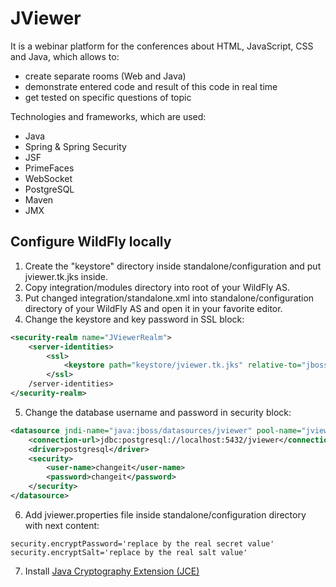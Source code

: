 JViewer
=======

It is a webinar platform for the conferences about HTML, JavaScript, CSS and Java, which allows to:
- create separate rooms (Web and Java)
- demonstrate entered code and result of this code in real time
- get tested on specific questions of topic

Technologies and frameworks, which are used:
- Java
- Spring & Spring Security
- JSF
- PrimeFaces
- WebSocket
- PostgreSQL
- Maven
- JMX

## Configure WildFly locally
1. Create the "keystore" directory inside standalone/configuration and put jviewer.tk.jks inside.
2. Copy integration/modules directory into root of your WildFly AS.
3. Put changed integration/standalone.xml into standalone/configuration directory of your WildFly AS and open it in your favorite editor.
4. Change the keystore and key password in SSL block:
```xml
<security-realm name="JViewerRealm">
	<server-identities>
		<ssl>
			<keystore path="keystore/jviewer.tk.jks" relative-to="jboss.server.config.dir" keystore-password="changeit" alias="tomcat" key-password="changeit"/>
		</ssl>
	/server-identities>
</security-realm>
```
5. Change the database username and password in security block:
```xml
<datasource jndi-name="java:jboss/datasources/jviewer" pool-name="jviewer" enabled="true" use-java-context="true">
	<connection-url>jdbc:postgresql://localhost:5432/jviewer</connection-url>
	<driver>postgresql</driver>
	<security>
		<user-name>changeit</user-name>
		<password>changeit</password>
	</security>
</datasource>
```	
6. Add jviewer.properties file inside standalone/configuration directory with next content:
```
security.encryptPassword='replace by the real secret value'
security.encryptSalt='replace by the real salt value'
```
7. Install <a href="http://www.oracle.com/technetwork/java/javase/downloads/jce8-download-2133166.html" target="_blank">Java Cryptography Extension (JCE)</a>
